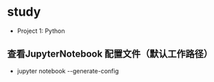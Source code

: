 # study
 - Project 1: Python

## 查看JupyterNotebook 配置文件（默认工作路径）
 - jupyter notebook --generate-config
 
